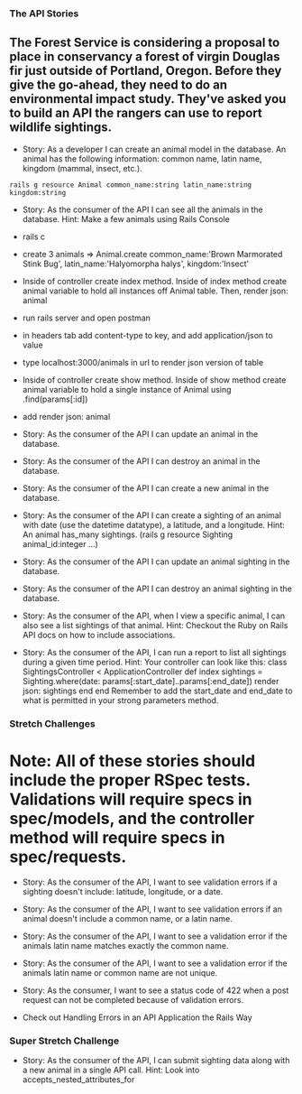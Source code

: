 ### The API Stories

## The Forest Service is considering a proposal to place in conservancy a forest of virgin Douglas fir just outside of Portland, Oregon. Before they give the go-ahead, they need to do an environmental impact study. They've asked you to build an API the rangers can use to report wildlife sightings.

* Story: As a developer I can create an animal model in the database. An animal has the following information: common name, latin name, kingdom (mammal, insect, etc.).
```
rails g resource Animal common_name:string latin_name:string kingdom:string
```

* Story: As the consumer of the API I can see all the animals in the database.
Hint: Make a few animals using Rails Console
- rails c
- create 3 animals
=> Animal.create common_name:'Brown Marmorated Stink Bug', latin_name:'Halyomorpha halys', kingdom:'Insect'

- Inside of controller create index method. Inside of index method create animal variable to hold all instances off Animal table. Then, render json: animal
- run rails server and open postman 
- in headers tab add content-type to key, and add application/json to value
- type localhost:3000/animals in url to render json version of table

- Inside of controller create show method. Inside of show method create animal variable to hold a single instance of Animal using .find(params[:id])
- add render json: animal

* Story: As the consumer of the API I can update an animal in the database.

* Story: As the consumer of the API I can destroy an animal in the database.

* Story: As the consumer of the API I can create a new animal in the database.

* Story: As the consumer of the API I can create a sighting of an animal with date (use the datetime datatype), a latitude, and a longitude.
Hint: An animal has_many sightings. (rails g resource Sighting animal_id:integer ...)

* Story: As the consumer of the API I can update an animal sighting in the database.

* Story: As the consumer of the API I can destroy an animal sighting in the database.

* Story: As the consumer of the API, when I view a specific animal, I can also see a list sightings of that animal.
Hint: Checkout the Ruby on Rails API docs on how to include associations.

* Story: As the consumer of the API, I can run a report to list all sightings during a given time period.
Hint: Your controller can look like this:
class SightingsController < ApplicationController
  def index
    sightings = Sighting.where(date: params[:start_date]..params[:end_date])
    render json: sightings
  end
end
Remember to add the start_date and end_date to what is permitted in your strong parameters method.

### Stretch Challenges

# Note: All of these stories should include the proper RSpec tests. Validations will require specs in spec/models, and the controller method will require specs in spec/requests.

* Story: As the consumer of the API, I want to see validation errors if a sighting doesn't include: latitude, longitude, or a date.

* Story: As the consumer of the API, I want to see validation errors if an animal doesn't include a common name, or a latin name.

* Story: As the consumer of the API, I want to see a validation error if the animals latin name matches exactly the common name.

* Story: As the consumer of the API, I want to see a validation error if the animals latin name or common name are not unique.

* Story: As the consumer, I want to see a status code of 422 when a post request can not be completed because of validation errors.
- Check out Handling Errors in an API Application the Rails Way

### Super Stretch Challenge

* Story: As the consumer of the API, I can submit sighting data along with a new animal in a single API call.
Hint: Look into accepts_nested_attributes_for